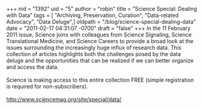 +++
nid = "1392"
uid = "5"
author = "robin"
title = "Science Special: Dealing with Data"
tags = [ "Archiving, Preservation, Curation", "Data-related Advocacy", "Data Deluge",]
oldpath = "/blog/science-special-dealing-data"
date = "2011-02-17 04:31:07 -0700"
draft = "false"
+++
In the 11 February 2011 issue, Science joins with colleagues from
Science Signaling, Science Translational Medicine, and Science Careers
to provide a broad look at the issues surrounding the increasingly huge
influx of research data. This collection of articles highlights both the
challenges posed by the data deluge and the opportunities that can be
realized if we can better organize and access the data.\
 \
Science is making access to this entire collection FREE (simple
registration is required for non-subscribers).\
 \
<http://www.sciencemag.org/site/special/data/>
